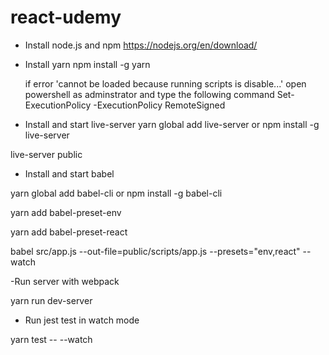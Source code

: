 # react-udemy

- Install node.js and npm
https://nodejs.org/en/download/

- Install yarn
npm install -g yarn

    if error 'cannot be loaded because running scripts is disable...'
    open powershell as adminstrator and type the following command
    Set-ExecutionPolicy -ExecutionPolicy RemoteSigned


- Install and start live-server
yarn global add live-server
or
npm install -g live-server

live-server public

- Install and start babel

yarn global add babel-cli
or
npm install -g babel-cli

yarn add babel-preset-env

yarn add babel-preset-react

babel src/app.js --out-file=public/scripts/app.js --presets="env,react" --watch

-Run server with webpack

yarn run dev-server

- Run jest test in watch mode

yarn test -- --watch